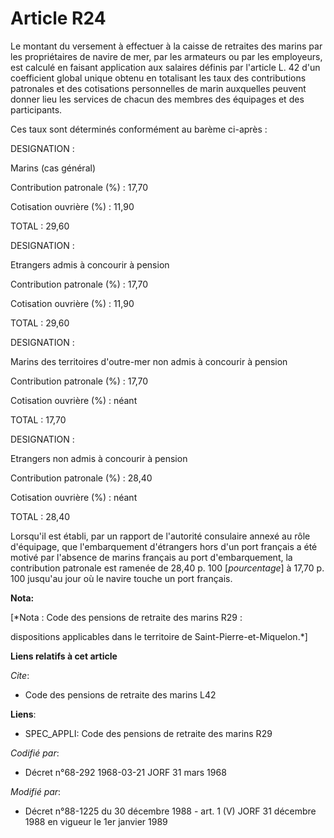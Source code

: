 # Article R24

Le montant du versement à effectuer à la caisse de retraites des marins par les propriétaires de navire de mer, par les
armateurs ou par les employeurs, est calculé en faisant application aux salaires définis par l'article L. 42 d'un coefficient
global unique obtenu en totalisant les taux des contributions patronales et des cotisations personnelles de marin auxquelles
peuvent donner lieu les services de chacun des membres des équipages et des participants.

Ces taux sont déterminés conformément au barème ci-après :

DESIGNATION :

Marins (cas général)

Contribution patronale (%) : 17,70

Cotisation ouvrière (%)    : 11,90

TOTAL                      : 29,60

DESIGNATION :

Etrangers admis à concourir à pension 

Contribution patronale (%) : 17,70

Cotisation ouvrière (%)    : 11,90

TOTAL                      : 29,60

DESIGNATION :

Marins des territoires d'outre-mer non admis à concourir à pension

Contribution patronale (%) : 17,70

Cotisation ouvrière (%)    : néant

TOTAL                      : 17,70

DESIGNATION :

Etrangers non admis à concourir à pension

Contribution patronale (%) : 28,40

Cotisation ouvrière (%)    : néant

TOTAL                      : 28,40

Lorsqu'il est établi, par un rapport de l'autorité consulaire annexé au rôle d'équipage, que l'embarquement d'étrangers hors
d'un port français a été motivé par l'absence de marins français au port d'embarquement, la contribution patronale est
ramenée de 28,40 p. 100 [*pourcentage*] à 17,70 p. 100 jusqu'au jour où le navire touche un port français.

**Nota:**

[*Nota : Code des pensions de retraite des marins R29 :

dispositions applicables dans le territoire de Saint-Pierre-et-Miquelon.*]

**Liens relatifs à cet article**

_Cite_:

  - Code des pensions de retraite des marins L42

**Liens**:

  - SPEC_APPLI: Code des pensions de retraite des marins R29

_Codifié par_:

  - Décret n°68-292 1968-03-21 JORF 31 mars 1968

_Modifié par_:

  - Décret n°88-1225 du 30 décembre 1988 - art. 1 (V) JORF 31 décembre 1988 en vigueur le 1er janvier 1989
